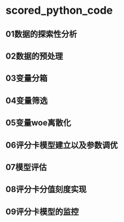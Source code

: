 # scored_python_code

## 01数据的探索性分析
## 02数据的预处理
## 03变量分箱
## 04变量筛选
## 05变量woe离散化
## 06评分卡模型建立以及参数调优
## 07模型评估
## 08评分卡分值刻度实现
## 09评分卡模型的监控
